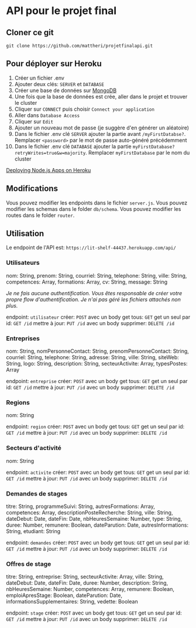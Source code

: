 # API pour le projet final

## Cloner ce git

`git clone https://github.com/mattheri/projetfinalapi.git`

## Pour déployer sur Heroku

1. Créer un fichier .env
2. Ajouter deux clés: `SERVER` et `DATABASE`
3. Créer une base de données sur [MongoDB](https://cloud.mongodb.com/)
4. Une fois que la base de données est crée, aller dans le projet et trouver le cluster
5. Cliquer sur `CONNECT` puis choisir `Connect your application`
6. Aller dans `Database Access`
7. Cliquer sur `Edit`
8. Ajouter un nouveau mot de passe (je suggère d'en générer un aléatoire)
9. Dans le fichier .env clé `SERVER` ajouter la partie avant `/myFirstDatabse?`. Remplacer `<password>` par le mot de passe auto-généré précédemment
10. Dans le fichier .env clé `DATABASE` ajouter la partie `myFirstDatabase?retryWrites=true&w=majority`. Remplacer `myFirstDatabase` par le nom du cluster

[Deploying Node.js Apps on Heroku](https://devcenter.heroku.com/articles/deploying-nodejs)

## Modifications

Vous pouvez modifier les endpoints dans le fichier `server.js`.
Vous pouvez modifier les schemas dans le folder `db/schema`.
Vous pouvez modifier les routes dans le folder `router`.

## Utilisation

Le endpoint de l'API est:
`https://lit-shelf-44437.herokuapp.com/api/`

### Utilisateurs

nom: String,
prenom: String,
courriel: String,
telephone: String,
ville: String,
competences: Array,
formations: Array,
cv: String,
message: String

_Je ne fais aucune authentification. Vous êtes responsable de créer votre propre flow d'authentification. Je n'ai pas géré les fichiers attachés non plus._

endpoint: `utilisateur`
créer: `POST` avec un body
get tous: `GET`
get un seul par id: `GET /id`
mettre à jour: `PUT /id` avec un body
supprimer: `DELETE /id`

### Entreprises

nom: String,
nomPersonneContact: String,
prenomPersonneContact: String,
courriel: String,
telephone: String,
adresse: String,
ville: String,
siteWeb: String,
logo: String,
description: String,
secteurActivite: Array,
typesPostes: Array

endpoint: `entreprise`
créer: `POST` avec un body
get tous: `GET`
get un seul par id: `GET /id`
mettre à jour: `PUT /id` avec un body
supprimer: `DELETE /id`

### Regions

nom: String

endpoint: `region`
créer: `POST` avec un body
get tous: `GET`
get un seul par id: `GET /id`
mettre à jour: `PUT /id` avec un body
supprimer: `DELETE /id`

### Secteurs d'activité

nom: String

endpoint: `activite`
créer: `POST` avec un body
get tous: `GET`
get un seul par id: `GET /id`
mettre à jour: `PUT /id` avec un body
supprimer: `DELETE /id`

### Demandes de stages

titre: String,
programmeSuivi: String,
autresFormations: Array,
competences: Array,
descriptionPosteRecherche: String,
ville: String,
dateDebut: Date,
dateFin: Date,
nbHeuresSemaine: Number,
type: String,
duree: Number,
remunere: Boolean,
dateParution: Date,
autresInformations: String,
etudiant: String

endpoint: `demandes`
créer: `POST` avec un body
get tous: `GET`
get un seul par id: `GET /id`
mettre à jour: `PUT /id` avec un body
supprimer: `DELETE /id`

### Offres de stage

titre: String,
entreprise: String,
secteurActivite: Array,
ville: String,
dateDebut: Date,
dateFin: Date,
duree: Number,
description: String,
nbHeuresSemaine: Number,
competences: Array,
remunere: Boolean,
emploiApresStage: Boolean,
dateParution: Date,
informationsSupplementaires: String,
vedette: Boolean

endpoint: `stage`
créer: `POST` avec un body
get tous: `GET`
get un seul par id: `GET /id`
mettre à jour: `PUT /id` avec un body
supprimer: `DELETE /id`
